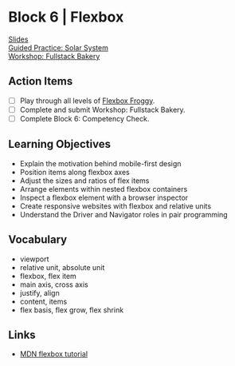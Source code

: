 # Block 6 | Flexbox

[Slides](https://docs.google.com/presentation/d/e/2PACX-1vRwQ0X32d-TCBBjgBOutlRxUAEqVAmCKRxo2V7PA-7Nrhyi7ed5uF7a6ViFH-EgFKG7fvbeooFgIJRb/pub?start=false&loop=false&delayms=3000)\
[Guided Practice: Solar System](https://github.com/FullstackAcademy/Unit1.SolarSystem)\
[Workshop: Fullstack Bakery](https://github.com/FullstackAcademy/Unit1.FullstackBakery)

## Action Items

- [ ] Play through all levels of [Flexbox Froggy](https://flexboxfroggy.com/).
- [ ] Complete and submit Workshop: Fullstack Bakery.
- [ ] Complete Block 6: Competency Check.

## Learning Objectives

- Explain the motivation behind mobile-first design
- Position items along flexbox axes
- Adjust the sizes and ratios of flex items
- Arrange elements within nested flexbox containers
- Inspect a flexbox element with a browser inspector
- Create responsive websites with flexbox and relative units
- Understand the Driver and Navigator roles in pair programming

## Vocabulary

- viewport
- relative unit, absolute unit
- flexbox, flex item
- main axis, cross axis
- justify, align
- content, items
- flex basis, flex grow, flex shrink

## Links

- [MDN flexbox tutorial](https://developer.mozilla.org/en-US/docs/Web/CSS/CSS_flexible_box_layout/Basic_concepts_of_flexbox)

